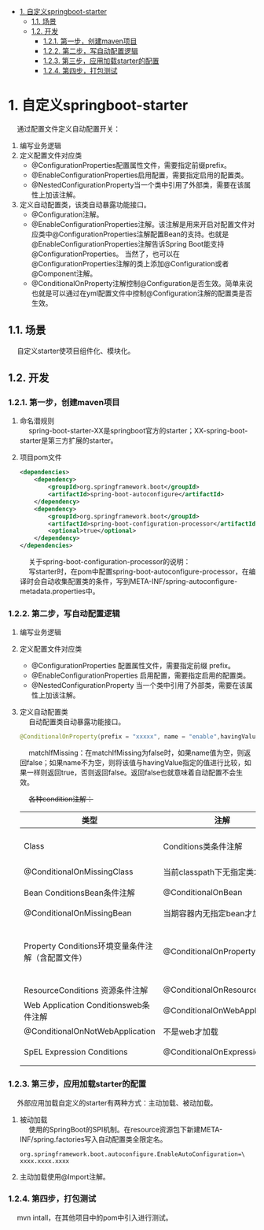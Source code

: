 
<!-- TOC -->

- [1. 自定义springboot-starter](#1-自定义springboot-starter)
    - [1.1. 场景](#11-场景)
    - [1.2. 开发](#12-开发)
        - [1.2.1. 第一步，创建maven项目](#121-第一步创建maven项目)
        - [1.2.2. 第二步，写自动配置逻辑](#122-第二步写自动配置逻辑)
        - [1.2.3. 第三步，应用加载starter的配置](#123-第三步应用加载starter的配置)
        - [1.2.4. 第四步，打包测试](#124-第四步打包测试)

<!-- /TOC -->


# 1. 自定义springboot-starter
&emsp; 通过配置文件定义自动配置开关：  
1. 编写业务逻辑  
2. 定义配置文件对应类  
    * @ConfigurationProperties配置属性文件，需要指定前缀prefix。
    * @EnableConfigurationProperties启用配置，需要指定启用的配置类。
    * @NestedConfigurationProperty当一个类中引用了外部类，需要在该属性上加该注解。
3. 定义自动配置类，该类自动暴露功能接口。  
    * @Configuration注解。
    * @EnableConfigurationProperties注解。该注解是用来开启对配置文件对应类中@ConfigurationProperties注解配置Bean的支持。也就是@EnableConfigurationProperties注解告诉Spring Boot能支持@ConfigurationProperties。 当然了，也可以在 @ConfigurationProperties注解的类上添加@Configuration或者@Component注解。
    * @ConditionalOnProperty注解控制@Configuration是否生效。简单来说也就是可以通过在yml配置文件中控制@Configuration注解的配置类是否生效。

## 1.1. 场景  
<!-- 
https://www.jianshu.com/p/2fd2b5a51227
-->
&emsp; 自定义starter使项目组件化、模块化。  

## 1.2. 开发  
<!-- 
https://mp.weixin.qq.com/s/O4Gni_c725p-qh9Zs7JmfA
https://mp.weixin.qq.com/s/xG8WCmmm0aIqy2Kmrxn2sg
https://www.cnblogs.com/hello-shf/p/10864977.html
-->

### 1.2.1. 第一步，创建maven项目  

1. 命名潜规则  
&emsp; spring-boot-starter-XX是springboot官方的starter；XX-spring-boot-starter是第三方扩展的starter。

2. 项目pom文件  

    ```xml
    <dependencies>
        <dependency>
            <groupId>org.springframework.boot</groupId>
            <artifactId>spring-boot-autoconfigure</artifactId>
        </dependency>
        <dependency>
            <groupId>org.springframework.boot</groupId>
            <artifactId>spring-boot-configuration-processor</artifactId>
            <optional>true</optional>
        </dependency>
    </dependencies>
    ```
    &emsp; 关于spring-boot-configuration-processor的说明：  
    &emsp; 写starter时，在pom中配置spring-boot-autoconfigure-processor，在编译时会自动收集配置类的条件，写到META-INF/spring-autoconfigure-metadata.properties中。

### 1.2.2. 第二步，写自动配置逻辑  
1. 编写业务逻辑  
2. 定义配置文件对应类  
    * @ConfigurationProperties 配置属性文件，需要指定前缀 prefix。
    * @EnableConfigurationProperties 启用配置，需要指定启用的配置类。
    * @NestedConfigurationProperty 当一个类中引用了外部类，需要在该属性上加该注解。
3. 定义自动配置类  
&emsp; 自动配置类自动暴露功能接口。  

    ```java
    @ConditionalOnProperty(prefix = "xxxxx", name = "enable",havingValue = "true", matchIfMissing = true)
    ```

    &emsp; matchIfMissing：在matchIfMissing为false时，如果name值为空，则返回false；如果name不为空，则将该值与havingValue指定的值进行比较，如果一样则返回true，否则返回false。返回false也就意味着自动配置不会生效。  

    &emsp; ~~各种condition注解：~~  

    |类型|注解|说明|
    |---|---|---|
    |Class| Conditions类条件注解|@ConditionalOnClass当前classpath下有指定类才加载|
    |@ConditionalOnMissingClass	|当前classpath下无指定类才加载|  |
    |Bean ConditionsBean条件注解|@ConditionalOnBean|当期容器内有指定bean才加载|
    |@ConditionalOnMissingBean|当期容器内无指定bean才加载|  |
    |Property Conditions环境变量条件注解（含配置文件）|	@ConditionalOnProperty|	prefix 前缀name 名称havingValue 用于匹配配置项值matchIfMissing 没找指定配置项时的默认值|
    |ResourceConditions 资源条件注解|@ConditionalOnResource	|有指定资源才加载|
    |Web Application Conditionsweb条件注解|	@ConditionalOnWebApplication|是web才加载|
    |@ConditionalOnNotWebApplication|不是web才加载	| |
    |SpEL Expression Conditions	|@ConditionalOnExpression|符合SpEL 表达式才加载|

### 1.2.3. 第三步，应用加载starter的配置  

&emsp; 外部应用加载自定义的starter有两种方式：主动加载、被动加载。  

1. 被动加载  
&emsp; 使用的SpringBoot的SPI机制。在resource资源包下新建META-INF/spring.factories写入自动配置类全限定名。  

    ```properties
    org.springframework.boot.autoconfigure.EnableAutoConfiguration=\
    xxxx.xxxx.xxxx
    ```
2. 主动加载使用@Import注解。

### 1.2.4. 第四步，打包测试  
&emsp; mvn intall，在其他项目中的pom中引入进行测试。
